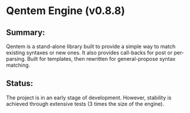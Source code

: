 # Qentem Engine (v0.8.8)

## Summary:
Qentem is a stand-alone library built to provide a simple way to match existing syntaxes or new ones. It also provides call-backs for post or per-parsing. Built for templates, then rewritten for general-propose syntax matching.

## Status:
The project is in an early stage of development. However, stability is achieved through extensive tests (3 times the size of the engine).
